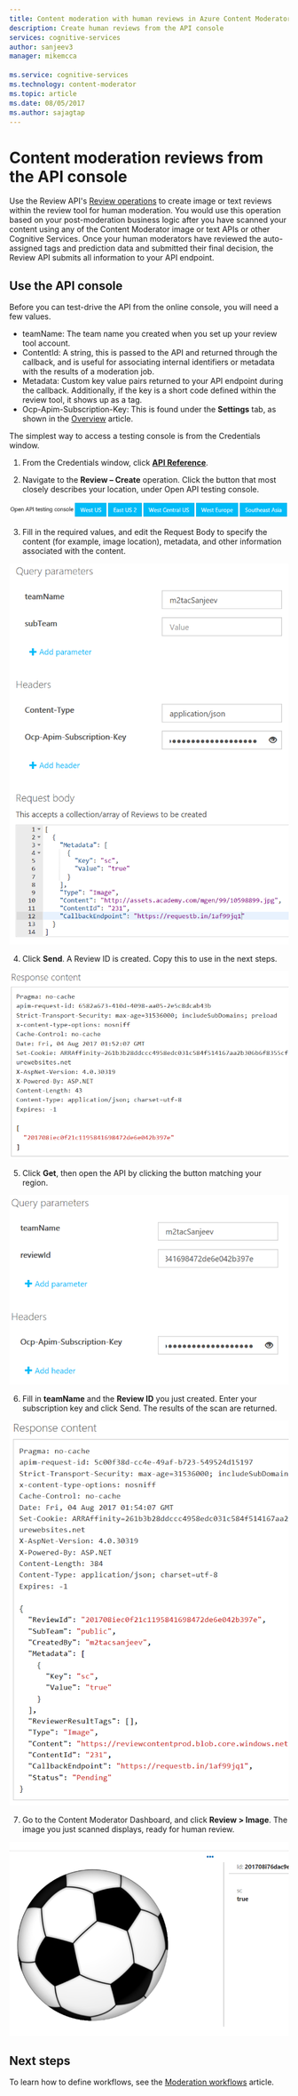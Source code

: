 ```yaml
---
title: Content moderation with human reviews in Azure Content Moderator | Microsoft Docs
description: Create human reviews from the API console
services: cognitive-services
author: sanjeev3
manager: mikemcca

ms.service: cognitive-services
ms.technology: content-moderator
ms.topic: article
ms.date: 08/05/2017
ms.author: sajagtap
---
```


# Content moderation reviews from the API console

Use the Review API's [Review operations](https://westus.dev.cognitive.microsoft.com/docs/services/580519463f9b070e5c591178/operations/580519483f9b0709fc47f9c4) to create image or text reviews within the review tool for human moderation. You would use this operation based on your post-moderation business logic after you have scanned your content using any of the Content Moderator image or text APIs or other Cognitive Services. Once your human moderators have reviewed the auto-assigned tags and prediction data and submitted their final decision, the Review API submits all information to your API endpoint.

## Use the API console
Before you can test-drive the API from the online console, you will need a few values.

- teamName: The team name you created when you set up your review tool account. 
- ContentId: A string, this is passed to the API and returned through the callback, and is useful for associating internal identifiers or metadata with the results of a moderation job.
- Metadata: Custom key value pairs returned to your API endpoint during the callback. Additionally, if the key is a short code defined within the review tool, it shows up as a tag.
- Ocp-Apim-Subscription-Key: This is found under the **Settings** tab, as shown in the [Overview](overview.md) article.


The simplest way to access a testing console is from the Credentials window.
1.	From the Credentials window, click **[API Reference](https://westus.dev.cognitive.microsoft.com/docs/services/580519463f9b070e5c591178/operations/580519483f9b0709fc47f9c4)**.

2.	Navigate to the **Review – Create** operation. Click the button that most closely describes your location, under Open API testing console.

  ![Test Drive Review Step 2](images/test-drive-region.png)
  
3.	Fill in the required values, and edit the Request Body to specify the content (for example, image location), metadata, and other information associated with the content.

  ![Test Drive Review Step 3](images/test-drive-review-1.PNG)
  
4.	Click **Send**. A Review ID is created. Copy this to use in the next steps.

  ![Test Drive Review Step 4](images/test-drive-review-2.PNG)
  
5.	Click **Get**, then open the API by clicking the button matching your region.

  ![Test Drive Review Step 5](images/test-drive-review-3.PNG)
  
6.	Fill in **teamName** and the **Review ID** you just created. Enter your subscription key and click Send. The results of the scan are returned.

  ![Test Drive Review Step 6](images/test-drive-review-4.PNG)
  
7.	Go to the Content Moderator Dashboard, and click **Review > Image**. The image you just scanned displays, ready for human review.

  ![Test Drive Review Step 7](images/test-drive-review-5.PNG)

## Next steps

To learn how to define workflows, see the [Moderation workflows](try-review-api-workflow.md) article.
